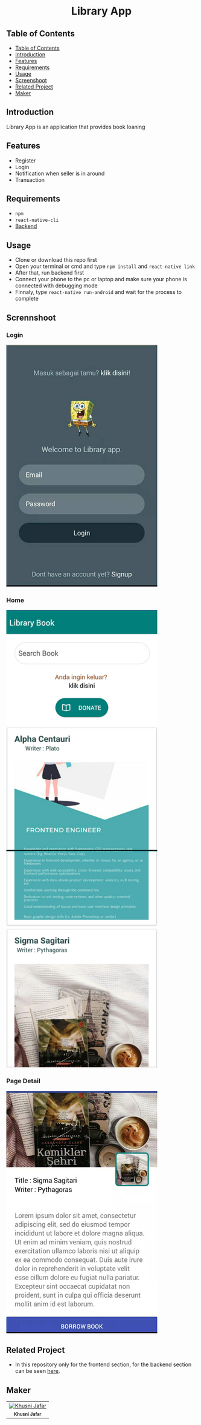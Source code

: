 
<h1 align="center">Library App</h1>

## Table of Contents

- [Table of Contents](#table-of-contents)
- [Introduction](#introduction)
- [Features](#features)
- [Requirements](#requirements)
- [Usage](#usage)
- [Screenshoot](#screenshoot)
- [Related Project](#related-project)
- [Maker](#maker)

## Introduction

Library App is an application that provides book loaning  


## Features

- Register
- Login
- Notification when seller is in around
- Transaction

## Requirements

- `npm`
- `react-native-cli`
- [Backend]()

## Usage

- Clone or download this repo first
- Open your terminal or cmd and type `npm install` and `react-native link`
- After that, run backend first
- Connect your phone to the pc or laptop and make sure your phone is connected with debugging mode
- Finnaly, type `react-native run-android` and wait for the process to complete

## Scrennshoot

### Login

  <img src="public/images/login.jpg" width="400px;" alt="X"/>
  
### Home
  
   <img src="public/images/homePage.jpg" width="400px;" alt="X"/>

### Page Detail

   <img src="public/images/detailbook.jpg" width="400px;" alt="X"/>
  
## Related Project
 
* In this repository only for the frontend section, for the backend section can be seen [here]().

## Maker
<center>
  <table>
    <tr>
      <td align="center">
        <a href="https://github.com/mhdrare">
          <img width="100" src="https://avatars3.githubusercontent.com/u/44925089?s=460&v=4" alt="Khusni Jafar"><br/>
          <sub><b>Khusni Jafar</b></sub>
        </a>
      </td>
    </tr>
  </table>
</center>

